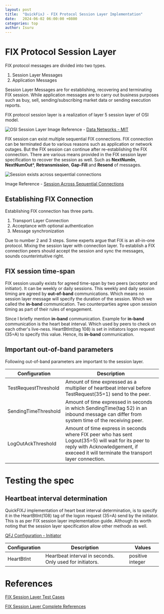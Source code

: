 ```yaml
---
layout: post
title:  "QuickFixJ - FIX Protocol Session Layer Implementation"
date:   2024-06-02 06:00:00 +0800
categories: top
author: Isuru
---
```


# FIX Protocol Session Layer 

FIX protocol messages are divided into two types. 

1. Session Layer Messages
2. Application Messages 

Session Layer Messages are for establishing, recovering and terminating FIX session. 
While application messages are to carry out business purposes such as buy, sell, sending/subscribing market data or sending execution reports. 

FIX protocol session layer is a realization of layer 5 session layer of OSI model.

![OSI Session Layer](/assets/img/fix_session_layer/osi_session_layer.jpg)
Image Reference - [Data Networks - MIT](https://web.mit.edu/modiano/www/6.263/Lecture1.pdf)

FIX session can exist multiple sequential FIX connections. FIX connection can be terminated due to various reasons such as application or network outages.
But the FIX session can continue after re-establishing the FIX connection. 
There are various means provided in the FIX session layer specification to recover the session as well.
Such as **NextNumIn**, **NextNumOut***, **Retransmission**, **Gap-Fill** and **Resend** of messages. 

![Session exists across sequential connections](/assets/img/fix_session_layer/session_lives_across_connections.png)

Image Reference - [Session Across Sequential Connections](https://www.fixtrading.org/standards/fix-session-layer-online/)

## Establishing FIX Connection

Establishing FIX connection has three parts.

1. Transport Layer Connection
2. Acceptance with optional authentication
3. Message synchronization

Due to number 2 and 3 steps. Some experts argue that FIX is an all-in-one protocol. 
Mixing the session layer with connection layer. To establish a FIX connection peers should accept the session and sync the messages, sounds counterintuitive right. 

## FIX session time-span

FIX session usually exists for agreed time-span by two peers (acceptor and initiator). It can be weekly or daily sessions. 
This weekly and daily session timing are agreed by **out-of-band** communications. Which means no session layer message will specify the duration of the session.
Which we called the **in-band** communication. Two counterparties agree upon session timing as part of their rules of engagement. 

Since I briefly mention **in-band** communication. Example for **in-band** communication is the heart beat interval. 
Which used by peers to check on each other's live-ness.
HeartBtInt(tag 108) is set in initiators logon request (35=A) to specify this value. Hence, its **in-band** communication. 


## Important out-of-band parameters 

Following out-of-band parameters are important to the session layer. 

Configuration               | Description                                              
---                         |---
TestRequestThreshold        | Amount of time expressed as a multiplier of heartbeat interval before TestRequest(35=1) send to the peer.		
SendingTimeThreshold        | Amount of time expressed in seconds in which SendingTime(tag 52) in an inbound message can differ from system time of the receiving peer. 
LogOutAckThreshold          | Amount of time express in seconds where FIX peer who has sent Logout(35=5) will wait for its peer to reply with Acknowledgement, if execeed it will terminate the transport layer connection.


# Testing the spec

## Heartbeat interval determination

QuickFIXJ implementation of heart beat interval determination, is to specify it in the HeartBtInt(108) tag of the logon request (35=A) send by the initiator.
This is as per FIX session layer implementation guide. Although its worth noting that the session layer specification allow other methods as well. 

[QFJ Configuration - Initiator](https://www.quickfixj.org/usermanual/2.3.0/usage/configuration.html#Initiator)

Configuration   | Description                                              | Values
---             |----------------------------------------------------------| ---
HeartBtInt      | Heartbeat interval in seconds. Only used for initiators.	|  positive integer	



# References

[FIX Session Layer Test Cases](https://www.fixtrading.org/standards/fix-session-layer/)

[FIX Session Layer Complete References](https://www.fixtrading.org/standards/fix-session-layer-online/)
